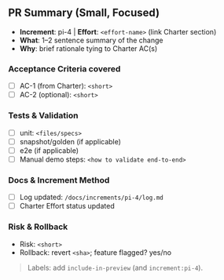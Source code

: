 ## PR Summary (Small, Focused)

- **Increment**: pi-4 | **Effort**: `<effort-name>` (link Charter section)
- **What**: 1–2 sentence summary of the change
- **Why**: brief rationale tying to Charter AC(s)

### Acceptance Criteria covered

- [ ] AC-1 (from Charter): `<short>`
- [ ] AC-2 (optional): `<short>`

### Tests & Validation

- [ ] unit: `<files/specs>`
- [ ] snapshot/golden (if applicable)
- [ ] e2e (if applicable)
- [ ] Manual demo steps: `<how to validate end-to-end>`

### Docs & Increment Method

- [ ] Log updated: `/docs/increments/pi-4/log.md`
- [ ] Charter Effort status updated

### Risk & Rollback

- Risk: `<short>`
- Rollback: revert `<sha>`; feature flagged? yes/no

> Labels: add `include-in-preview` (and `increment:pi-4`).
